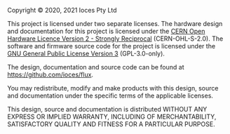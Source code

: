 Copyright © 2020, 2021 Ioces Pty Ltd

This project is licensed under two separate licenses. The hardware design and documentation for this project is licensed under the [CERN Open Hardware Licence Version 2 - Strongly Reciprocal](https://ohwr.org/cern_ohl_s_v2.txt) (CERN-OHL-S-2.0). The software and firmware source code for the project is licensed under the [GNU General Public License Version 3](https://www.gnu.org/licenses/gpl-3.0.txt) (GPL-3.0-only).

The design, documentation and source code can be found at https://github.com/ioces/flux.

You may redistribute, modify and make products with this design, source and documentation under the specific terms of the applicable licenses.

This design, source and documentation is distributed WITHOUT ANY EXPRESS OR IMPLIED WARRANTY, INCLUDING OF MERCHANTABILITY, SATISFACTORY QUALITY AND FITNESS FOR A PARTICULAR PURPOSE.